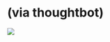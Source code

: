 <!--
id: 64372818
link: http://tumblr.atmos.org/post/64372818/via-thoughtbot
slug: via-thoughtbot
date: Thu Dec 11 2008 15:19:50 GMT-0800 (PST)
publish: 2008-12-011
tags: 
title: (via thoughtbot)
-->


(via thoughtbot)
================

![](http://31.media.tumblr.com/B0VG4OTsMhdjkc1vOtA3K4Ego1_400.jpg)

